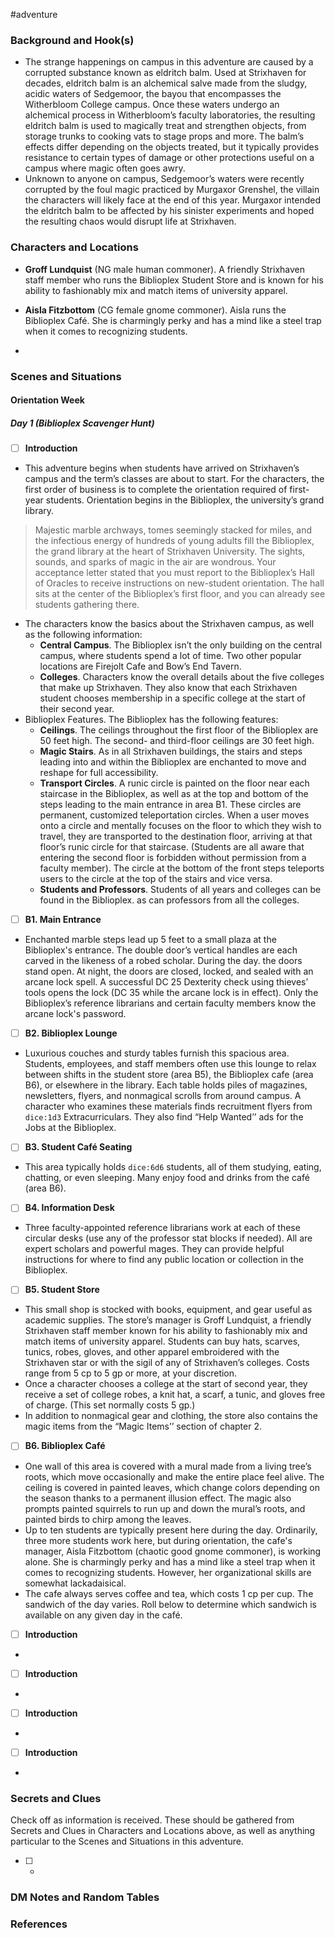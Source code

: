  #adventure 

### Background and Hook(s)

* The strange happenings on campus in this adventure are caused by a corrupted substance known as eldritch balm. Used at Strixhaven for decades, eldritch balm is an alchemical salve made from the sludgy, acidic waters of Sedgemoor, the bayou that encompasses the Witherbloom College campus. Once these waters undergo an alchemical process in Witherbloom’s faculty laboratories, the resulting eldritch balm is used to magically treat and strengthen objects, from storage trunks to cooking vats to stage props and more. The balm’s effects differ depending on the objects treated, but it typically provides resistance to certain types of damage or other protections useful on a campus where magic often goes awry.
* Unknown to anyone on campus, Sedgemoor’s waters were recently corrupted by the foul magic practiced by Murgaxor Grenshel, the villain the characters will likely face at the end of this year. Murgaxor intended the eldritch balm to be affected by his sinister experiments and hoped the resulting chaos would disrupt life at Strixhaven.

### Characters and Locations

* **Groff Lundquist** (NG male human commoner). A friendly Strixhaven staff member who runs the Biblioplex Student Store and is known for his ability to fashionably mix and match items of university apparel.
* **Aisla Fitzbottom** (CG female gnome commoner). Aisla runs the Biblioplex Café. She is charmingly perky and has a mind like a steel trap when it comes to recognizing students.

* 

### Scenes and Situations

#### Orientation Week

##### Day 1 (Biblioplex Scavenger Hunt)

 - [ ]  **Introduction**

- This adventure begins when students have arrived on Strixhaven’s campus and the term’s classes are about to start. For the characters, the first order of business is to complete the orientation required of first-year students. Orientation begins in the Biblioplex, the university’s grand library.
>Majestic marble archways, tomes seemingly stacked for miles, and the infectious energy of hundreds of young adults fill the Biblioplex, the grand library at the heart of Strixhaven University. The sights, sounds, and sparks of magic in the air are wondrous.
>Your acceptance letter stated that you must report to the Biblioplex’s Hall of Oracles to receive instructions on new-student orientation. The hall sits at the center of the Biblioplex’s first floor, and you can already see students gathering there.

- The characters know the basics about the Strixhaven campus, as well as the following information:
	- **Central Campus**. The Biblioplex isn’t the only building on the central campus, where students spend a lot of time. Two other popular locations are Firejolt Cafe and Bow’s End Tavern.
	- **Colleges**. Characters know the overall details about the five colleges that make up Strixhaven. They also know that each Strixhaven student chooses membership in a specific college at the start of their second year.
- Biblioplex Features. The Biblioplex has the following features:
	- **Ceilings**. The ceilings throughout the first floor of the Biblioplex are 50 feet high. The second- and third-floor ceilings are 30 feet high.
	- **Magic Stairs**. As in all Strixhaven buildings, the stairs and steps leading into and within the Biblioplex are enchanted to move and reshape for full accessibility.
	- **Transport Circles**. A runic circle is painted on the floor near each staircase in the Biblioplex, as well as at the top and bottom of the steps leading to the main entrance in area B1. These circles are permanent, customized teleportation circles. When a user moves onto a circle and mentally focuses on the floor to which they wish to travel, they are transported to the destination floor, arriving at that floor’s runic circle for that staircase. (Students are all aware that entering the second floor is forbidden without permission from a faculty member). The circle at the bottom of the front steps teleports users to the circle at the top of the stairs and vice versa.
	- **Students and Professors**. Students of all years and colleges can be found in the Biblioplex. as can professors from all the colleges.

 - [ ]  **B1. Main Entrance**

- Enchanted marble steps lead up 5 feet to a small plaza at the Biblioplex's entrance. The double door’s vertical handles are each carved in the likeness of a robed scholar. During the day. the doors stand open. At night, the doors are closed, locked, and sealed with an arcane lock spell. A successful DC 25 Dexterity check using thieves’ tools opens the lock (DC 35 while the arcane lock is in effect). Only the Biblioplex’s reference librarians and certain faculty members know the arcane lock's password.

 - [ ]  **B2. Biblioplex Lounge**

- Luxurious couches and sturdy tables furnish this spacious area. Students, employees, and staff members often use this lounge to relax between shifts in the student store (area B5), the Biblioplex cafe (area B6), or elsewhere in the library. Each table holds piles of magazines, newsletters, flyers, and nonmagical scrolls from around campus. A character who examines these materials finds recruitment flyers from `dice:1d3` Extracurriculars. They also find “Help Wanted’’ ads for the Jobs at the Biblioplex.

 - [ ]  **B3. Student Café Seating**

- This area typically holds `dice:6d6` students, all of them studying, eating, chatting, or even sleeping. Many enjoy food and drinks from the café (area B6).

 - [ ]  **B4. Information Desk**

- Three faculty-appointed reference librarians work at each of these circular desks (use any of the professor stat blocks if needed). All are expert scholars and powerful mages. They can provide helpful instructions for where to find any public location or collection in the Biblioplex.

 - [ ]  **B5. Student Store**

- This small shop is stocked with books, equipment, and gear useful as academic supplies. The store’s manager is Groff Lundquist, a friendly Strixhaven staff member known for his ability to fashionably mix and match items of university apparel. Students can buy hats, scarves, tunics, robes, gloves, and other apparel embroidered with the Strixhaven star or with the sigil of any of Strixhaven’s colleges. Costs range from 5 cp to 5 gp or more, at your discretion.
- Once a character chooses a college at the start of second year, they receive a set of college robes, a knit hat, a scarf, a tunic, and gloves free of charge. (This set normally costs 5 gp.)
- In addition to nonmagical gear and clothing, the store also contains the magic items from the “Magic Items’’ section of chapter 2.

 - [ ]  **B6. Biblioplex Café**

- One wall of this area is covered with a mural made from a living tree’s roots, which move occasionally and make the entire place feel alive. The ceiling is covered in painted leaves, which change colors depending on the season thanks to a permanent illusion effect. The magic also prompts painted squirrels to run up and down the mural’s roots, and painted birds to chirp among the leaves.
- Up to ten students are typically present here during the day. Ordinarily, three more students work here, but during orientation, the cafe's manager, Aisla Fitzbottom (chaotic good gnome commoner), is working alone. She is charmingly perky and has a mind like a steel trap when it comes to recognizing students. However, her organizational skills are somewhat lackadaisical.
- The cafe always serves coffee and tea, which costs 1 cp per cup. The sandwich of the day varies. Roll below to determine which sandwich is available on any given day in the café.


 - [ ]  **Introduction**

- 

 - [ ]  **Introduction**

- 

 - [ ]  **Introduction**

- 

 - [ ]  **Introduction**

- 

### Secrets and Clues
Check off as information is received. These should be gathered from Secrets and Clues in Characters and Locations above, as well as anything particular to the Scenes and Situations in this adventure.

 - [ ] -

### DM Notes and Random Tables



### References

